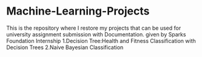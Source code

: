 # Machine-Learning-Projects
This is the repository where I restore my projects that can be used for university assignment submission with Documentation. given by Sparks Foundation Internship
1.Decision Tree:Health and Fitness Classification with Decision Trees
2.Naive Bayesian Classification
